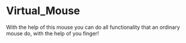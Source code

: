 # Virtual_Mouse
With the help of this mouse you can do all functionality that an ordinary mouse do, with the help of you finger!
